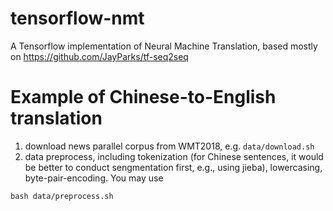 # tensorflow-nmt
A Tensorflow implementation of Neural Machine Translation, based mostly on https://github.com/JayParks/tf-seq2seq

# Example of Chinese-to-English translation
1. download news parallel corpus from WMT2018, e.g.
```data/download.sh```
2. data preprocess, including tokenization (for Chinese sentences, it would be better to conduct sengmentation first, e.g., using jieba), lowercasing, byte-pair-encoding. You may use
```
bash data/preprocess.sh
```
